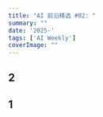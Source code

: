 ```yaml
---
title: "AI 前沿精选 #02: "
summary: ""
date: '2025-'
tags: ['AI Weekly']
coverImage: ""
---
```


## 2

## 1